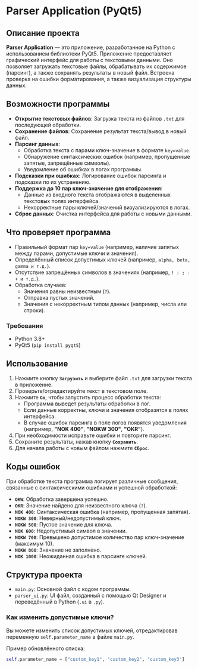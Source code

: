 # Parser Application (PyQt5)

## Описание проекта

**Parser Application** — это приложение, разработанное на Python с использованием библиотеки PyQt5. 
Приложение предоставляет графический интерфейс для работы с текстовыми данными. 
Оно позволяет загружать текстовые файлы, обрабатывать их содержимое (парсинг), 
а также сохранять результаты в новый файл. Встроена проверка на ошибки форматирования, 
а также визуализация структуры данных.

## Возможности программы

- **Открытие текстовых файлов**: Загрузка текста из файлов `.txt` для последующей обработки.
- **Сохранение файлов**: Сохранение результат текста/вывод в новый файл.
- **Парсинг данных**: 
  - Обработка текста с парами ключ-значение в формате `key=value`.
  - Обнаружение синтаксических ошибок (например, пропущенные запятые, запрещённые символы).
  - Уведомление об ошибках в логах программы.
- **Подсказки при ошибках**: Логирование ошибок парсинга и подсказки по их устранению.
- **Поддержка до 10 пар ключ-значение для отображения**:
  - Данные из входного текста отображаются в выделенных текстовых полях интерфейса.
  - Некорректные пары ключей/значений визуализируются в логах.
- **Сброс данных**: Очистка интерфейса для работы с новыми данными.

## Что проверяет программа

- Правильный формат пар `key=value` (например, наличие запятых между парами, допустимые ключи и значения).
- Определённый список допустимых ключей (например, `alpha, beta, gamma и т.д.`).
- Отсутствие запрещённых символов в значениях (например, `! : ; - + и т.д.`).
- Обработка случаев:
  - Значения равны неизвестным (`?`).
  - Отправка пустых значений.
  - Значения с некорректным типом данных (например, числа или строки).

### Требования

- Python 3.8+ 
- PyQt5 (`pip install pyqt5`)

## Использование

1. Нажмите кнопку **`Загрузить`** и выберите файл `.txt` для загрузки текста в приложение.
2. Проверьте/отредактируйте текст в текстовом поле.
3. Нажмите **`Go`**, чтобы запустить процесс обработки текста:
   - Программа выведет результаты обработки в лог.
   - Если данные корректны, ключи и значения отобразятся в полях интерфейса.
   - В случае ошибок парсинга в поле логов появятся уведомления (например, **"NOK 400"**, **"NOKW 300"**, **"OKR"**).
4. При необходимости исправьте ошибки и повторите парсинг.
5. Сохраните результаты, нажав кнопку **`Сохранить`**.
6. Для начала работы с новым файлом нажмите **`Сброс`**.

## Коды ошибок

При обработке текста программа логирует различные сообщения, связанные с синтаксическими ошибками и успешной обработкой:

- **`OKW`**: Обработка завершена успешно.
- **`OKR`**: Значение найдено для неизвестного ключа (`?`).
- **`NOK 400`**: Синтаксическая ошибка (например, пропущенная запятая).
- **`NOKW 300`**: Неверный/недопустимый ключ.
- **`NOKW 500`**: Пустое значение для ключа.
- **`NOK 600`**: Недопустимый символ в значении.
- **`NOKW 700`**: Превышено допустимое количество пар ключ-значение (максимум 10).
- **`NOKW 800`**: Значение не заполнено.
- **`NOK 1000`**: Неожиданная ошибка в парсинге ключей.

## Структура проекта

- `main.py`: Основной файл с кодом программы.
- `parser_ui.py`: UI файл, созданный с помощью Qt Designer и переведённый в Python (`.ui` в `.py`).

### Как изменить допустимые ключи?
Вы можете изменить список допустимых ключей, отредактировав переменную `self.parameter_name` в файле `main.py`.

Пример обновлённого списка:
```python
self.parameter_name = ["custom_key1", "custom_key2", "custom_key3"]
```